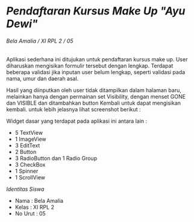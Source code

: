 # _**Pendaftaran Kursus Make Up "Ayu Dewi"**_
###### _Bela Amalia / XI RPL 2 / 05_

Aplikasi sederhana ini ditujukan untuk pendaftaran kursus make up. User diharuskan mengisikan formulir tersebut dengan lengkap. Terdapat beberapa validasi jika inputan user belum lengkap, seperti validasi pada nama, umur dan daerah asal.

Hasil yang diinputkan oleh user tidak ditampilkan dalam halaman baru, melainkan hanya dengan permainan set Visibility, dengan menset GONE dan VISIBLE dan ditambahkan button Kembali untuk dapat mengisikan kembali. untuk lebih jelasnya lihat screenshot berikut :



Widget dasar yang terdapat pada aplikasi ini antara lain :
* 5 TextView
* 1 ImageView
* 3 EditText
* 2 Button
* 3 RadioButton dan 1 Radio Group
* 3 CheckBox
* 1 Spinner
* 1 ScrollView

_Identitas Siswa_
* Nama : Bela Amalia
* Kelas : XI RPL 2
* No Urut : 05

